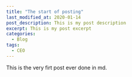 ```yaml
---
title: "The start of posting"
last_modified_at: 2020-01-14
post_description: This is my post description
excerpt: This is my post excerpt
categories:
  - Blog
tags:
  - CEO
---
```


This is the very firt post ever done in md.
